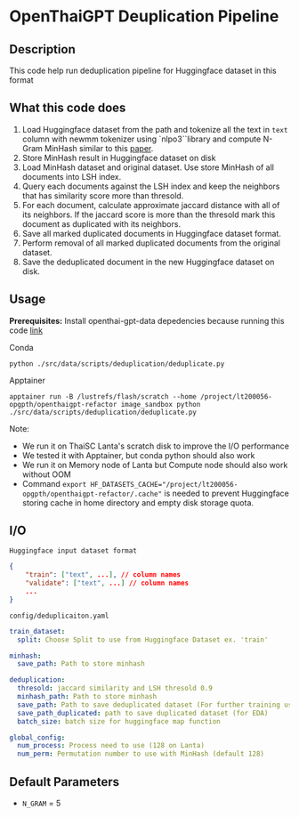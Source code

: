 # OpenThaiGPT Deuplication Pipeline

## Description

This code help run deduplication pipeline for Huggingface dataset in this format

## What this code does

1. Load Huggingface dataset from the path and tokenize all the text in `text` column with newmm tokenizer using `nlpo3``library and compute N-Gram MinHash similar to this [paper](https://arxiv.org/abs/2107.06499).
2. Store MinHash result in Huggingface dataset on disk
3. Load MinHash dataset and original dataset. Use store MinHash of all documents into LSH index.
4. Query each documents against the LSH index and keep the neighbors that has similarity score more than thresold.
5. For each document, calculate approximate jaccard distance with all of its neighbors. If the jaccard score is more than the thresold mark this document as duplicated with its neighbors.
6. Save all marked duplicated documents in Huggingface dataset format.
7. Perform removal of all marked duplicated documents from the original dataset.
8. Save the deduplicated document in the new Huggingface dataset on disk.

## Usage

**Prerequisites:** Install openthai-gpt-data depedencies because running this code [link](/src/data/README.md)

Conda

```
python ./src/data/scripts/deduplication/deduplicate.py
```

Apptainer

```
apptainer run -B /lustrefs/flash/scratch --home /project/lt200056-opgpth/openthaigpt-refactor image_sandbox python ./src/data/scripts/deduplication/deduplicate.py
```

Note:

- We run it on ThaiSC Lanta's scratch disk to improve the I/O performance
- We tested it with Apptainer, but conda python should also work
- We run it on Memory node of Lanta but Compute node should also work without OOM
- Command `export HF_DATASETS_CACHE="/project/lt200056-opgpth/openthaigpt-refactor/.cache"` is needed to prevent Huggingface storing cache in home directory and empty disk storage quota.

## I/O

`Huggingface input dataset format`

```json
{
    "train": ["text", ...], // column names
    "validate": ["text", ...] // column names
    ...
}
```

`config/deduplicaiton.yaml`

```yaml
train_dataset:
  split: Choose Split to use from Huggingface Dataset ex. 'train'

minhash:
  save_path: Path to store minhash

deduplication:
  thresold: jaccard similarity and LSH thresold 0.9
  minhash_path: Path to store minhash
  save_path: Path to save deduplicated dataset (For further training usage)
  save_path_duplicated: path to save duplicated dataset (for EDA)
  batch_size: batch size for huggingface map function

global_config:
  num_process: Process need to use (128 on Lanta)
  num_perm: Permutation number to use with MinHash (default 128)
```

## Default Parameters

- `N_GRAM` = 5
